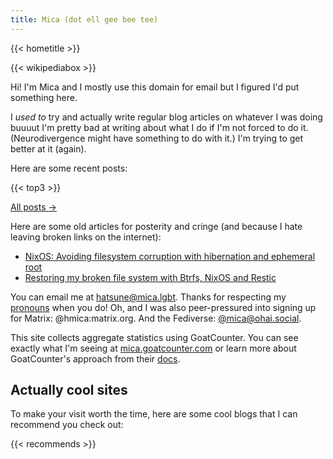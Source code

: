 ```yaml
---
title: Mica (dot ell gee bee tee)
---
```


{{< hometitle >}}

{{< wikipediabox >}}

Hi! I'm Mica and I mostly use this domain for email but I figured I'd put
something here.

I _used to_ try and actually write regular blog articles on whatever I was doing
buuuut I'm pretty bad at writing about what I do if I'm not forced to do it.
(Neurodivergence might have something to do with it.) I'm trying to get better
at it (again).

Here are some recent posts:

{{< top3 >}}

[All posts &rarr;](/posts)

Here are some old articles for posterity and cringe (and because I hate leaving
broken links on the internet):

- [NixOS: Avoiding filesystem corruption with hibernation and ephemeral root](https://tbx.at/posts/ephemeral-rootfs-corruption)
- [Restoring my broken file system with Btrfs, NixOS and Restic](https://tbx.at/posts/filesystem-restore)

You can email me at [hatsune@mica.lgbt](mailto:hatsune@mica.lgbt). Thanks for
respecting my [pronouns](/pronouns) when you do! Oh, and I was also
peer-pressured into signing up for Matrix: @hmica:matrix.org. And the Fediverse:
[@mica@ohai.social](https://ohai.social/@mica).

This site collects aggregate statistics using GoatCounter. You can see exactly
what I'm seeing at [mica.goatcounter.com](https://mica.goatcounter.com) or learn
more about GoatCounter's approach from their
[docs](https://www.goatcounter.com/help/sessions).

## Actually cool sites

To make your visit worth the time, here are some cool blogs that I can recommend
you check out:

{{< recommends >}}
